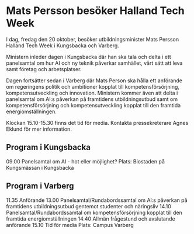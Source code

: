 # Mats Persson besöker Halland Tech Week

I dag, fredag den 20 oktober, besöker utbildningsminister Mats Persson Halland Tech Week i Kungsbacka och Varberg.

Ministern inleder dagen i Kungsbacka där han ska tala och delta i ett panelsamtal om hur AI och ny teknik påverkar samhället, vårt sätt att leva samt företag och arbetsplatser.

Dagen fortsätter sedan i Varberg där Mats Person ska hålla ett anförande om regeringens politik och ambitioner kopplat till kompetensförsörjning, kompetensutveckling och innovation. Ministern kommer även att delta i panelsamtal om AI:s påverkan på framtidens utbildningsutbud samt om kompetensförsörjning och kompetensutveckling kopplat till den framtida energiomställningen.

Klockan 15.10-15.30 finns det tid för media. Kontakta pressekreterare Agnes Eklund för mer information.

## Program i Kungsbacka

09.00 Panelsamtal om AI - hot eller möjlighet?
Plats: Biostaden på Kungsmässan i Kungsbacka

## Program i Varberg

11.35 Anförande
13.00 Panelsamtal/Rundabordssamtal om AI:s påverkan på framtidens utbildningsutbud gentemot studenter och näringsliv
14.10 Panelsamtal/Rundabordssamtal om kompetensförsörjning kopplat till den framtida energiomställningen
14.40 Allmän frågestund och avslutande anförande
15.10 Tid för media
Plats: Campus Varberg
